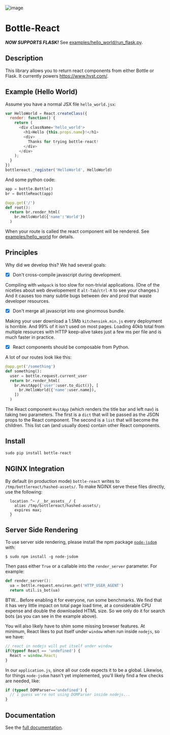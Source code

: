 ![image](https://user-images.githubusercontent.com/2049665/33970592-759701da-e039-11e7-9b3c-5e907594dc68.png)

# Bottle-React

***NOW SUPPORTS FLASK!*** See [examples/hello_world/run_flask.py](examples/hello_world/run_flask.py).

## Description
This library allows you to return react components from either Bottle or Flask.  It currently powers https://www.hvst.com/.

## Example (Hello World)

Assume you have a normal JSX file `hello_world.jsx`:
```js
var HelloWorld = React.createClass({
  render: function() {
    return (
      <div className='hello_world'>
        <h1>Hello {this.props.name}!</h1>
        <div>
          Thanks for trying bottle-react!
        </div>
      </div>
    );
  }
})
bottlereact._register('HelloWorld', HelloWorld)
```

And some python code:
```python
app = bottle.Bottle()
br = BottleReact(app)

@app.get('/')
def root():
  return br.render_html(
    br.HelloWorld({'name':'World'})
  )
```

When your route is called the react component will be rendered.  See [examples/hello_world](examples/hello_world) for details.

## Principles

Why did we develop this?  We had several goals:

- [x] Don't cross-compile javascript during development.

Compiling with `webpack` is too slow for non-trivial applications.  (One of the niceties about web developement it `alt-Tab`/`ctrl-R` to see your changes.)  And it causes too many subtle bugs between dev and prod that waste developer resources.

- [x] Don't merge all javascript into one ginormous bundle.

Making your user download a 1.5Mb `kitchensink.min.js` every deployment is horrible.  And 99% of it isn't used on most pages.  Loading 40kb total from multiple resources with HTTP keep-alive takes just a few ms per file and is much faster in practice.

- [x] React components should be composable from Python.

A lot of our routes look like this:

```python
@app.get('/something')
def something():
  user = bottle.request.current_user
  return br.render_html(
    br.HvstApp({'user':user.to_dict()}, [
      br.HelloWorld({'name':user.name}),
    ])
  )
```

The React component `HvstApp` (which renders the title bar and left nav) is taking two parameters.  The first is a `dict` that will be passed as the JSON props to the React component.  The second is a `list` that will become the children.  This list can (and usually does) contain other React components.


## Install
```python
sudo pip install bottle-react
```

## NGINX Integration
By default (in production mode) `bottle-react` writes to `/tmp/bottlereact/hashed-assets/`.  To make NGINX serve these files directly, use the following:

```
  location ^~ /__br_assets__/ {
    alias /tmp/bottlereact/hashed-assets/;
    expires max;
  }
```

## Server Side Rendering
To use server side rendering, please install the npm package [`node-jsdom`](https://www.npmjs.com/package/node-jsdom) with:

```
$ sudo npm install -g node-jsdom
```

Then pass either `True` or a callable into the `render_server` parameter.  For example:

```python
def render_server():
  ua = bottle.request.environ.get('HTTP_USER_AGENT')
  return util.is_bot(ua)
```

BTW...  Before enabling it for everyone, run some benchmarks.  We find that it has very little impact on total page load time, at a considerable CPU expense and double the downloaded HTML size.  So we only do it for search bots (as you can see in the example above).

You will also likely have to shim some missing browser features.  At minimum, React likes to put itself under `window` when run inside `nodejs`, so we have:

```javascript
// react in nodejs will put itself under window
if(typeof React == 'undefined') {
  React = window.React;
}
```

In our `application.js`, since all our code expects it to be a global.  Likewise, for things `node-jsdom` hasn't yet implemented, you'll likely find a few checks are needed, like:
```javascript
if (typeof DOMParser=='undefined') {
  // i guess we're not using DOMParser inside nodejs...
}
```


## Documentation

See the [full documentation](DOCS.md).
